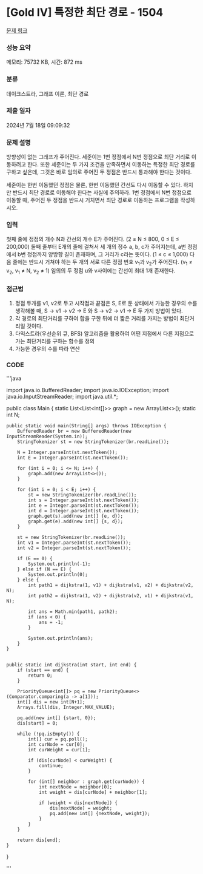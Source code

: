 # [Gold IV] 특정한 최단 경로 - 1504 

[문제 링크](https://www.acmicpc.net/problem/1504) 

### 성능 요약

메모리: 75732 KB, 시간: 872 ms

### 분류

데이크스트라, 그래프 이론, 최단 경로

### 제출 일자

2024년 7월 18일 09:09:32

### 문제 설명

<p>방향성이 없는 그래프가 주어진다. 세준이는 1번 정점에서 N번 정점으로 최단 거리로 이동하려고 한다. 또한 세준이는 두 가지 조건을 만족하면서 이동하는 특정한 최단 경로를 구하고 싶은데, 그것은 바로 임의로 주어진 두 정점은 반드시 통과해야 한다는 것이다.</p>

<p>세준이는 한번 이동했던 정점은 물론, 한번 이동했던 간선도 다시 이동할 수 있다. 하지만 반드시 최단 경로로 이동해야 한다는 사실에 주의하라. 1번 정점에서 N번 정점으로 이동할 때, 주어진 두 정점을 반드시 거치면서 최단 경로로 이동하는 프로그램을 작성하시오.</p>

### 입력 

 <p>첫째 줄에 정점의 개수 N과 간선의 개수 E가 주어진다. (2 ≤ N ≤ 800, 0 ≤ E ≤ 200,000) 둘째 줄부터 E개의 줄에 걸쳐서 세 개의 정수 a, b, c가 주어지는데, a번 정점에서 b번 정점까지 양방향 길이 존재하며, 그 거리가 c라는 뜻이다. (1 ≤ c ≤ 1,000) 다음 줄에는 반드시 거쳐야 하는 두 개의 서로 다른 정점 번호 v<sub>1</sub>과 v<sub>2</sub>가 주어진다. (v<sub>1</sub> ≠ v<sub>2</sub>, v<sub>1</sub> ≠ N, v<sub>2</sub> ≠ 1) 임의의 두 정점 u와 v사이에는 간선이 최대 1개 존재한다.</p>

### 접근법
1. 정점 두개를 v1, v2로 두고 시작점과 끝점은 S, E로 둔 상태에서 가능한 경우의 수를 생각해볼 때, S -> v1 -> v2 -> E 와 S -> v2 -> v1 -> E 두 가지 방법이 있다.
2. 각 경로의 최단거리를 구하여 합을 구한 뒤에 더 짧은 거리를 가지는 방법이 최단거리일 것이다.
3. 다익스트라(우선순위 큐, BFS) 알고리즘을 활용하여 어떤 지점에서 다른 지점으로 가는 최단거리를 구하는 함수를 정의
4. 가능한 경우의 수를 따라 연산

### CODE
'''java

import java.io.BufferedReader;
import java.io.IOException;
import java.io.InputStreamReader;
import java.util.*;

public class Main {
    static List<List<int[]>> graph = new ArrayList<>();
    static int N;

    public static void main(String[] args) throws IOException {
        BufferedReader br = new BufferedReader(new InputStreamReader(System.in));
        StringTokenizer st = new StringTokenizer(br.readLine());

        N = Integer.parseInt(st.nextToken());
        int E = Integer.parseInt(st.nextToken());

        for (int i = 0; i <= N; i++) {
            graph.add(new ArrayList<>());
        }

        for (int i = 0; i < E; i++) {
            st = new StringTokenizer(br.readLine());
            int s = Integer.parseInt(st.nextToken());
            int e = Integer.parseInt(st.nextToken());
            int d = Integer.parseInt(st.nextToken());
            graph.get(s).add(new int[] {e, d});
            graph.get(e).add(new int[] {s, d});
        }

        st = new StringTokenizer(br.readLine());
        int v1 = Integer.parseInt(st.nextToken());
        int v2 = Integer.parseInt(st.nextToken());

        if (E == 0) {
            System.out.println(-1);
        } else if (N == E) {
            System.out.println(0);
        } else {
            int path1 = dijkstra(1, v1) + dijkstra(v1, v2) + dijkstra(v2, N);
            int path2 = dijkstra(1, v2) + dijkstra(v2, v1) + dijkstra(v1, N);

            int ans = Math.min(path1, path2);
            if (ans < 0) {
                ans = -1;
            }

            System.out.println(ans);
        }
    }


    public static int dijkstra(int start, int end) {
        if (start == end) {
            return 0;
        }
        
        PriorityQueue<int[]> pq = new PriorityQueue<>(Comparator.comparing(a -> a[1]));
        int[] dis = new int[N+1];
        Arrays.fill(dis, Integer.MAX_VALUE);

        pq.add(new int[] {start, 0});
        dis[start] = 0;

        while (!pq.isEmpty()) {
            int[] cur = pq.poll();
            int curNode = cur[0];
            int curWeight = cur[1];

            if (dis[curNode] < curWeight) {
                continue;
            }

            for (int[] neighbor : graph.get(curNode)) {
                int nextNode = neighbor[0];
                int weight = dis[curNode] + neighbor[1];

                if (weight < dis[nextNode]) {
                    dis[nextNode] = weight;
                    pq.add(new int[] {nextNode, weight});
                }
            }
        }

        return dis[end];
    }
}


'''

